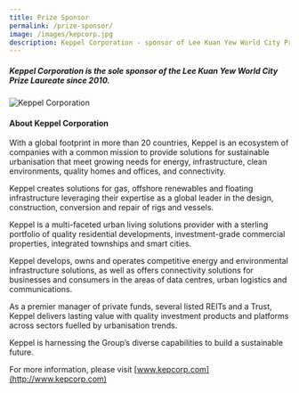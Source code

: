```yaml
---
title: Prize Sponsor
permalink: /prize-sponsor/
image: /images/kepcorp.jpg
description: Keppel Corporation - sponsor of Lee Kuan Yew World City Prize
---
```


##### Keppel Corporation is the sole sponsor of the Lee Kuan Yew World City Prize Laureate since 2010.

<div style="width:400px"><img src="/images/kepcorp.jpg" alt="Keppel Corporation" /></div>

#### **About Keppel Corporation**

With a global footprint in more than 20 countries, Keppel is an ecosystem of companies with a common mission to provide solutions for sustainable urbanisation that meet growing needs for energy, infrastructure, clean environments, quality homes and offices, and connectivity.

Keppel creates solutions for gas, offshore renewables and floating infrastructure leveraging their expertise as a global leader in the design, construction, conversion and repair of rigs and vessels.

Keppel is a multi-faceted urban living solutions provider with a sterling portfolio of quality residential developments, investment-grade commercial properties, integrated townships and smart cities.

Keppel develops, owns and operates competitive energy and environmental infrastructure solutions, as well as offers connectivity solutions for businesses and consumers in the areas of data centres, urban logistics and communications.

As a premier manager of private funds, several listed REITs and a Trust, Keppel delivers lasting value with quality investment products and platforms across sectors fuelled by urbanisation trends.

Keppel is harnessing the Group’s diverse capabilities to build a sustainable future.

For more information, please visit [www.kepcorp.com](http://www.kepcorp.com)
